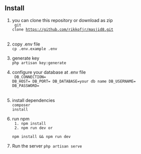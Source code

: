 
## Install 

1. you can clone this repository or download as zip<br/>
    <code>
        git clone https://github.com/rikkofjr/masjid8.git
    </code>
    <br/>
2. copy .env file <br/>
    <code>cp .env.example .env</code> <br/>
3. generate key <br/>
    <code>php artisan key:generate</code> <br/>

4. configure your database at .env file <br/>
    <code>
    DB_CONNECTION=
    DB_HOST= 
    DB_PORT= 
    DB_DATABASE=your db name
    DB_USERNAME= 
    DB_PASSWORD= 
    </code><br/>

5. install dependencies <br/>
    <code>composer install</code><br/>
6. run npm <br/>
    <code>
        1. npm install <br/>
        2. npm run dev
        or <br/>
        npm install && npm run dev 
    </code>
7. Run the server
    <code>php artisan serve</code>